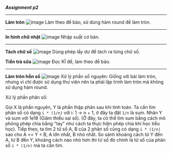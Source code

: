 ***Assignment p2***
>
>
---
**Làm tròn**
![image](https://github.com/user-attachments/assets/3c909518-acda-4992-a7f3-7afcaf8cb3e7)
Làm theo đề bảo, sử dùng hàm round để làm tròn.

>
---
**In hình chữ nhật**
![image](https://github.com/user-attachments/assets/6ee5243b-87a8-452c-8a9e-018abf57829e)
Nhập xuất cơ bản.

>
---
**Tách chữ số**
![image](https://github.com/user-attachments/assets/a89d2e0f-8036-401f-9af2-6ceafdc4d58a)
Dùng phép lấy dư để tách ra từng chữ số.

**Tiền trà sữa**
![image](https://github.com/user-attachments/assets/79c03ef5-a94d-44f8-88ac-950a42580101)
Đọc KĨ đề, làm theo đề bảo.

>
---
**Làm tròn hỗn số**
![image](https://github.com/user-attachments/assets/a322f309-c271-4560-82e3-8558f974af8a)
Xử lý phần số nguyên: Giống với bài làm tròn, nhưng vì chỉ được sử dụng thư viện <iostream> nên ta phải lập trình làm tròn mà không sử dụng hàm round.
>
Xử lý phần phân số:
>
  Gọi X là phần nguyên, Y là phần thập phân sau khi tính toán.
  Ta cần tìm phân số có dạng ```i * (1/n)``` với i: 1 -> n + 1, ở đây ta đặt ```1/n``` là sum.
  Nhân Y và sum với 1e18 (Giảm thiểu sai số).
  (Ở đây, ta có thể tìm sum bằng cách mô phỏng phép chia bằng "tay" như cách ta thực hiện phép chia khi học tiểu học).
  Tiếp theo, ta tìm 2 tử số A, B của 2 phân số cũng có dạng ```i * (1/n)``` sao cho A <= Y < B, A lớn nhất, B nhỏ nhất.
  So sánh khoảng cách từ Y đến A, từ B đến Y, khoảng cách nào nhỏ hơn thì tử số đó chính là tử số của phân số ```i * (1/n)``` mà ta cần tìm.




